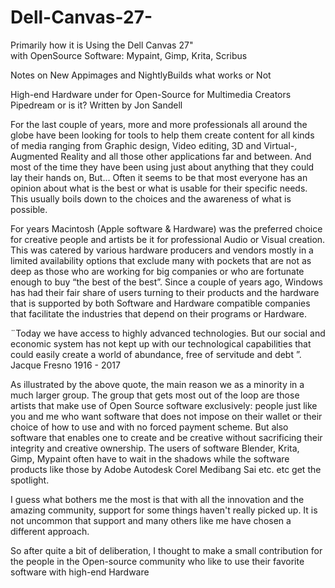 # Dell-Canvas-27-
Primarily how it is Using the Dell Canvas 27"  
with OpenSource Software: Mypaint, Gimp, Krita, Scribus

Notes on New Appimages and NightlyBuilds
what works or Not



High-end Hardware under for Open-Source for Multimedia Creators Pipedream or is it?
Written by Jon Sandell


For the last couple of years, more and more professionals all around the globe have been looking for tools to help them create content for all kinds of media ranging from Graphic design, Video editing, 3D and Virtual-, Augmented Reality and all those other applications far and between. And most of the time they have been using just about anything that they could lay their hands on,
But...
Often it seems to be that most everyone has an opinion about what is the best or what is usable for their specific needs. This usually boils down to the choices and the awareness of what is possible.

For years Macintosh (Apple software & Hardware) was the preferred choice for creative people  and artists be it for professional Audio or Visual creation. This was catered by various hardware producers and vendors mostly in a limited availability options that exclude many with pockets that are not as deep as those who are working for big companies or who are fortunate enough to buy “the best of the best”. Since a couple of years ago, Windows has had their fair share of users turning to their products and the hardware that is supported by both Software and Hardware compatible companies that facilitate the industries that depend on their programs or Hardware.

¨Today we have access to highly advanced technologies. But our social and economic system has not kept up with our technological capabilities that could easily create a world of
abundance, free of servitude and debt ”.
Jacque Fresno 1916 - 2017

As illustrated by the above quote, the main reason we as a minority in a much larger group.
The group that gets most out of the loop are those artists that make use of Open Source software exclusively: people just like you and me who want software that does not impose on their wallet or their choice of how to use and with no forced payment scheme. But also software that enables one to create and be creative without sacrificing their integrity and creative ownership. The users of software Blender, Krita, Gimp, Mypaint often have to wait in the shadows while the software products like those by Adobe Autodesk Corel Medibang Sai etc. etc get the spotlight.

I guess what bothers me the most is that with all the innovation and the amazing community,  support for some things haven't really picked up. It is not uncommon that support and many others like me have chosen a different approach.

So after quite a bit of deliberation, I thought to make a small contribution for the people in the Open-source community who like to use their favorite software with high-end Hardware
